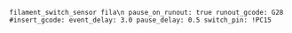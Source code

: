 ``
filament_switch_sensor fila\n
pause_on_runout: true
runout_gcode: G28
#insert_gcode:
event_delay: 3.0
pause_delay: 0.5
switch_pin: !PC15
``
